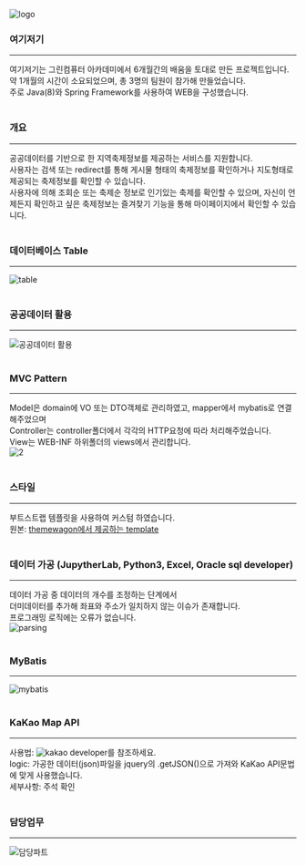 ![logo](https://user-images.githubusercontent.com/76147992/113659398-e4c4b400-96dc-11eb-84f1-4cb935fb9c3e.png)

### 여기저기
---
여기저기는 그린컴퓨터 아카데미에서 6개월간의 배움을 토대로 만든 프로젝트입니다.  
약 1개월의 시간이 소요되었으며, 총 3명의 팀원이 참가해 만들었습니다.  
주로 Java(8)와 Spring Framework를 사용하여 WEB을 구성했습니다.  
<br/>

### 개요
---
공공데이터를 기반으로 한 지역축제정보를 제공하는 서비스를 지원합니다.  
사용자는 검색 또는 redirect를 통해 게시물 형태의 축제정보를 확인하거나 지도형태로 제공되는 축제정보를 확인할 수 있습니다.   
사용자에 의해 조회순 또는 축제순 정보로 인기있는 축제를 확인할 수 있으며, 자신이 언제든지 확인하고 싶은 축제정보는 즐겨찾기 기능을 통해 마이페이지에서 확인할 수 있습니다.  
<br/>
  
### 데이터베이스 Table
---  
![table](https://user-images.githubusercontent.com/76147992/113665055-ca440800-96e7-11eb-9cd2-a70742de7808.JPG)  
<br/>
  
### 공공데이터 활용
---  
![공공데이터 활용](https://user-images.githubusercontent.com/76147992/113663877-c0b9a080-96e5-11eb-8b64-b9434e9284d0.jpg)   
<br/>
  
### MVC Pattern
---
Model은 domain에 VO 또는 DTO객체로 관리하였고, mapper에서 mybatis로 연결해주었으며  
Controller는 controller폴더에서 각각의 HTTP요청에 따라 처리해주었습니다.  
View는 WEB-INF 하위폴더의 views에서 관리합니다.  
![2](https://user-images.githubusercontent.com/76147992/113664164-3c1b5200-96e6-11eb-8dda-d112413f9525.JPG)  
<br/>
  
### 스타일
---
부트스트랩 템플릿을 사용하여 커스텀 하였습니다.  
원본: [themewagon에서 제공하는 template](https://themewagon.com/themes/free-responsive-bootstrap-4-html5-hosting-website-template-fastes/)  
<br/>

### 데이터 가공 (JupytherLab, Python3, Excel, Oracle sql developer)
---
데이터 가공 중 데이터의 개수를 조정하는 단계에서  
더미데이터를 추가해 좌표와 주소가 일치하지 않는 이슈가 존재합니다.  
프로그래밍 로직에는 오류가 없습니다.  
![parsing](https://user-images.githubusercontent.com/76147992/113667737-2a3cad80-96ec-11eb-96ff-e17fab6d1843.JPG)  
<br/>

### MyBatis
---
![mybatis](https://user-images.githubusercontent.com/76147992/113667262-7affd680-96eb-11eb-8c48-d74d9feffaff.jpg)  
<br/>

### KaKao Map API
---
사용법: ![kakao developer](https://developers.kakao.com/)를 참조하세요.  
logic: 가공한 데이터(json)파일을 jquery의 .getJSON()으로 가져와 KaKao API문법에 맞게 사용했습니다.  
세부사항: 주석 확인  
<br/>

### 담당업무
---
![담당파트](https://user-images.githubusercontent.com/76147992/113665774-0af05100-96e9-11eb-8b06-64b756b74667.jpg)
